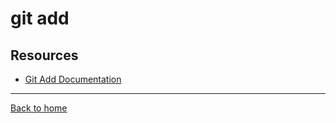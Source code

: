 # git add

## Resources

- [Git Add Documentation](https://git-scm.com/docs/git-add)

---

[Back to home](../README.md)